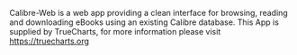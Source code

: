 Calibre-Web is a web app providing a clean interface for browsing, reading and downloading eBooks using an existing Calibre database.
This App is supplied by TrueCharts, for more information please visit https://truecharts.org

